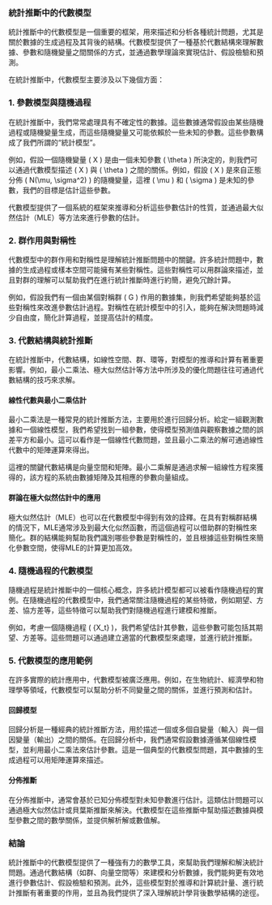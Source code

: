 ### 統計推斷中的代數模型

統計推斷中的代數模型是一個重要的框架，用來描述和分析各種統計問題，尤其是關於數據的生成過程及其背後的結構。代數模型提供了一種基於代數結構來理解數據、參數和隨機變量之間關係的方式，並通過數學理論來實現估計、假設檢驗和預測。

在統計推斷中，代數模型主要涉及以下幾個方面：

### 1. 參數模型與隨機過程

在統計推斷中，我們常常處理具有不確定性的數據。這些數據通常假設由某些隨機過程或隨機變量生成，而這些隨機變量又可能依賴於一些未知的參數。這些參數構成了我們所謂的“統計模型”。

例如，假設一個隨機變量 \( X \) 是由一個未知參數 \( \theta \) 所決定的，則我們可以通過代數模型描述 \( X \) 與 \( \theta \) 之間的關係。例如，假設 \( X \) 是來自正態分佈 \( N(\mu, \sigma^2) \) 的隨機變量，這裡 \( \mu \) 和 \( \sigma \) 是未知的參數，我們的目標是估計這些參數。

代數模型提供了一個系統的框架來推導和分析這些參數估計的性質，並通過最大似然估計（MLE）等方法來進行參數的估計。

### 2. 群作用與對稱性

代數模型中的群作用和對稱性是理解統計推斷問題中的關鍵。許多統計問題中，數據的生成過程或樣本空間可能擁有某些對稱性。這些對稱性可以用群論來描述，並且對群的理解可以幫助我們在進行統計推斷時進行約簡，避免冗餘計算。

例如，假設我們有一個由某個對稱群 \( G \) 作用的數據集，則我們希望能夠基於這些對稱性來改進參數估計過程。對稱性在統計模型中的引入，能夠在解決問題時減少自由度，簡化計算過程，並提高估計的精度。

### 3. 代數結構與統計推斷

在統計推斷中，代數結構，如線性空間、群、環等，對模型的推導和計算有著重要影響。例如，最小二乘法、極大似然估計等方法中所涉及的優化問題往往可通過代數結構的技巧來求解。

#### 線性代數與最小二乘估計

最小二乘法是一種常見的統計推斷方法，主要用於進行回歸分析。給定一組觀測數據和一個線性模型，我們希望找到一組參數，使得模型預測值與觀察數據之間的誤差平方和最小。這可以看作是一個線性代數問題，並且最小二乘法的解可通過線性代數中的矩陣運算來得出。

這裡的關鍵代數結構是向量空間和矩陣。最小二乘解是通過求解一組線性方程來獲得的，該方程的系統由數據矩陣及其相應的參數向量組成。

#### 群論在極大似然估計中的應用

極大似然估計（MLE）也可以在代數模型中得到有效的詮釋。在具有對稱群結構的情況下，MLE通常涉及到最大化似然函數，而這個過程可以借助群的對稱性來簡化。群的結構能夠幫助我們識別哪些參數是對稱性的，並且根據這些對稱性來簡化參數空間，使得MLE的計算更加高效。

### 4. 隨機過程的代數模型

隨機過程是統計推斷中的一個核心概念，許多統計模型都可以被看作隨機過程的實例。在隨機過程的代數模型中，我們通常關注隨機過程的某些特徵，例如期望、方差、協方差等，這些特徵可以幫助我們對隨機過程進行建模和推斷。

例如，考慮一個隨機過程 \( \{X_t\} \)，我們希望估計其參數，這些參數可能包括其期望、方差等。這些問題可以通過建立適當的代數模型來處理，並進行統計推斷。

### 5. 代數模型的應用範例

在許多實際的統計應用中，代數模型被廣泛應用。例如，在生物統計、經濟學和物理學等領域，代數模型可以幫助分析不同變量之間的關係，並進行預測和估計。

#### 回歸模型

回歸分析是一種經典的統計推斷方法，用於描述一個或多個自變量（輸入）與一個因變量（輸出）之間的關係。在回歸分析中，我們通常假設數據遵循某個線性模型，並利用最小二乘法來估計參數。這是一個典型的代數模型問題，其中數據的生成過程可以用矩陣運算來描述。

#### 分佈推斷

在分佈推斷中，通常會基於已知分佈模型對未知參數進行估計。這類估計問題可以通過極大似然估計或貝葉斯推斷來解決。代數模型在這些推斷中幫助描述數據與模型參數之間的數學關係，並提供解析解或數值解。

### 結論

統計推斷中的代數模型提供了一種強有力的數學工具，來幫助我們理解和解決統計問題。通過代數結構（如群、向量空間等）來建模和分析數據，我們能夠更有效地進行參數估計、假設檢驗和預測。此外，這些模型對於推導和計算統計量、進行統計推斷有著重要的作用，並且為我們提供了深入理解統計學背後數學結構的途徑。